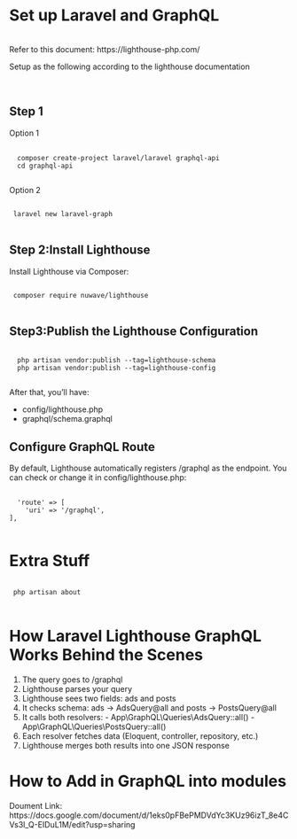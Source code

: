 <h1>Set up Laravel and GraphQL </h1>
<br>
Refer to this document: https://lighthouse-php.com/
<p> Setup as the following according to the lighthouse documentation </p>
<br>
<h2>Step 1</h2>
<p>Option 1</p>
<pre>
 <code>
  composer create-project laravel/laravel graphql-api
  cd graphql-api
 </code>
</pre>
<p>Option 2</p>
<pre>
<code>
 laravel new laravel-graph
</code>
</pre>

<h2>Step 2:Install Lighthouse</h2>
<p>Install Lighthouse via Composer:</p>
<pre>
<code>
 composer require nuwave/lighthouse
</code>
</pre>
<h2> Step3:Publish the Lighthouse Configuration </h2>
<pre>
 <code>
  php artisan vendor:publish --tag=lighthouse-schema
  php artisan vendor:publish --tag=lighthouse-config
 </code>
</pre>

<p>
After that, you’ll have:
<ul>
 <li>
  config/lighthouse.php
 </li>
 <li>
  graphql/schema.graphql
 </li>
</ul>
</p>

<h2>Configure GraphQL Route</h2>
<p>By default, Lighthouse automatically registers /graphql as the endpoint.
You can check or change it in config/lighthouse.php:</p>
<pre>
 <code>
  'route' => [
    'uri' => '/graphql',
],
 </code>
</pre>

<h1>Extra Stuff </h1>
<pre>
<code>
 php artisan about 
</code>
</pre>

<h1>How Laravel Lighthouse GraphQL Works Behind the Scenes</h1>
<ol>
  <li>
   The query goes to /graphql
  </li>
 <li>
  Lighthouse parses your query
 </li>
 <li>
  Lighthouse sees two fields: ads and posts
 </li>
 <li>
  It checks schema: ads → AdsQuery@all and posts → PostsQuery@all
 </li>
 <li>
  It calls both resolvers:
   - App\GraphQL\Queries\AdsQuery::all()
   - App\GraphQL\Queries\PostsQuery::all()
 </li>
 <li>
  Each resolver fetches data (Eloquent, controller, repository, etc.)
 </li>
 <li>
  Lighthouse merges both results into one JSON response
 </li>
</ol>


<h1>How to Add in GraphQL into modules</h1>
<p>Doument Link: https://docs.google.com/document/d/1eks0pFBePMDVdYc3KUz96izT_8e4CVs3l_Q-EIDuL1M/edit?usp=sharing </p>
